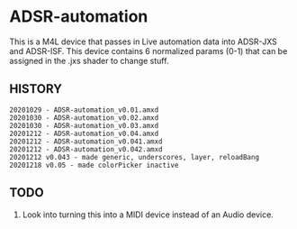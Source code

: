 # ADSR-automation

This is a M4L device that passes in Live automation data into ADSR-JXS and ADSR-ISF. This device contains 6 normalized params (0-1) that can be assigned in the .jxs shader to change stuff. 

## HISTORY

	20201029 - ADSR-automation_v0.01.amxd
	20201030 - ADSR-automation_v0.02.amxd
	20201030 - ADSR-automation_v0.03.amxd
	20201212 - ADSR-automation_v0.04.amxd	
	20201212 - ADSR-automation_v0.041.amxd
	20201212 - ADSR-automation_v0.042.amxd
	20201212 v0.043 - made generic, underscores, layer, reloadBang
	20201218 v0.05 - made colorPicker inactive
	
## TODO

1. Look into turning this into a MIDI device instead of an Audio device.
